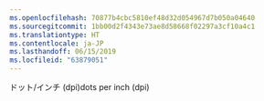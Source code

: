 ```yaml
---
ms.openlocfilehash: 70877b4cbc5810ef48d32d054967d7b050a04640
ms.sourcegitcommit: 1bb00d2f4343e73ae8d58668f02297a3cf10a4c1
ms.translationtype: HT
ms.contentlocale: ja-JP
ms.lasthandoff: 06/15/2019
ms.locfileid: "63879051"
---
```

<span data-ttu-id="5cd41-101">ドット/インチ (dpi)</span><span class="sxs-lookup"><span data-stu-id="5cd41-101">dots per inch (dpi)</span></span>
